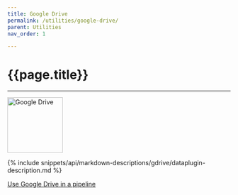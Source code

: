 ```yaml
---
title: Google Drive
permalink: /utilities/google-drive/
parent: Utilities
nav_order: 1

---
```


# {{page.title}}

---

<img src="{{site.baseurl}}/assets/utility_images/gdrive.png" width="125" alt="Google Drive">

{% include snippets/api/markdown-descriptions/gdrive/dataplugin-description.md %}

[Use Google Drive in a pipeline]({{site.baseurl}}/how-to-guides/automate-actions/create-a-custom-pipeline)
